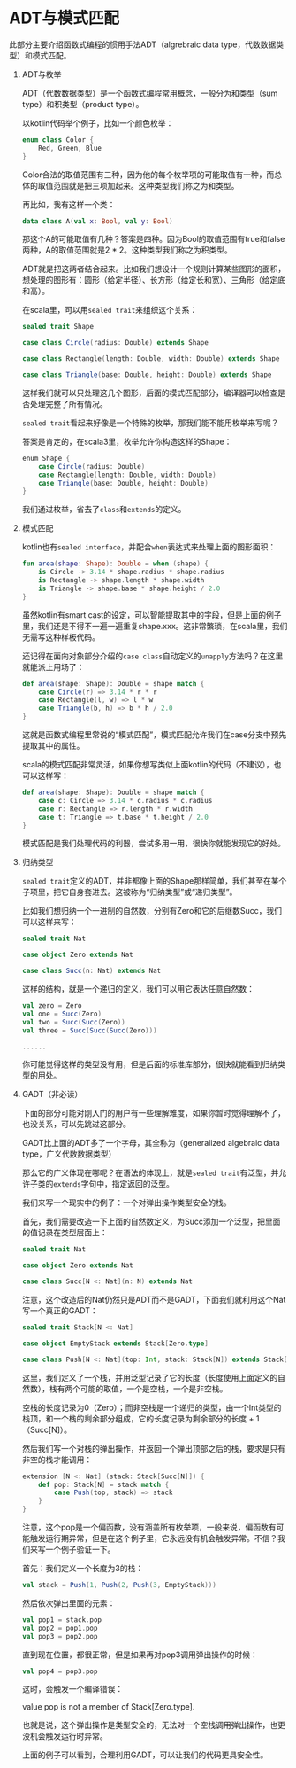# ADT与模式匹配

此部分主要介绍函数式编程的惯用手法ADT（algrebraic data type，代数数据类型）和模式匹配。

1. ADT与枚举

    ADT（代数数据类型）是一个函数式编程常用概念，一般分为和类型（sum type）和积类型（product type）。

    以kotlin代码举个例子，比如一个颜色枚举：

    ```kotlin
    enum class Color {
        Red, Green, Blue
    }
    ```

    Color合法的取值范围有三种，因为他的每个枚举项的可能取值有一种，而总体的取值范围就是把三项加起来。这种类型我们称之为和类型。

    再比如，我有这样一个类：

    ```kotlin
    data class A(val x: Bool, val y: Bool)
    ```

    那这个A的可能取值有几种？答案是四种。因为Bool的取值范围有true和false两种，A的取值范围就是2 * 2。这种类型我们称之为积类型。

    ADT就是把这两者结合起来。比如我们想设计一个规则计算某些图形的面积，想处理的图形有：圆形（给定半径）、长方形（给定长和宽）、三角形（给定底和高）。

    在scala里，可以用`sealed trait`来组织这个关系：

    ```scala
    sealed trait Shape

    case class Circle(radius: Double) extends Shape

    case class Rectangle(length: Double, width: Double) extends Shape

    case class Triangle(base: Double, height: Double) extends Shape
    ```

    这样我们就可以只处理这几个图形，后面的模式匹配部分，编译器可以检查是否处理完整了所有情况。

    `sealed trait`看起来好像是一个特殊的枚举，那我们能不能用枚举来写呢？

    答案是肯定的，在scala3里，枚举允许你构造这样的Shape：

    ```scala
    enum Shape {
        case Circle(radius: Double)
        case Rectangle(length: Double, width: Double)
        case Triangle(base: Double, height: Double)
    }
    ```

    我们通过枚举，省去了`class`和`extends`的定义。

2. 模式匹配

    kotlin也有`sealed interface`，并配合`when`表达式来处理上面的图形面积：

    ```kotlin
    fun area(shape: Shape): Double = when (shape) {
        is Circle -> 3.14 * shape.radius * shape.radius
        is Rectangle -> shape.length * shape.width
        is Triangle -> shape.base * shape.height / 2.0
    }
    ```

    虽然kotlin有smart cast的设定，可以智能提取其中的字段，但是上面的例子里，我们还是不得不一遍一遍重复shape.xxx。这非常繁琐，在scala里，我们无需写这种样板代码。

    还记得在面向对象部分介绍的`case class`自动定义的`unapply`方法吗？在这里就能派上用场了：

    ```scala
    def area(shape: Shape): Double = shape match {
        case Circle(r) => 3.14 * r * r
        case Rectangle(l, w) => l * w
        case Triangle(b, h) => b * h / 2.0
    }
    ```

    这就是函数式编程里常说的“模式匹配”，模式匹配允许我们在case分支中预先提取其中的属性。

    scala的模式匹配非常灵活，如果你想写类似上面kotlin的代码（不建议），也可以这样写：

    ```scala
    def area(shape: Shape): Double = shape match {
        case c: Circle => 3.14 * c.radius * c.radius
        case r: Rectangle => r.length * r.width
        case t: Triangle => t.base * t.height / 2.0
    }
    ```

    模式匹配是我们处理代码的利器，尝试多用一用，很快你就能发现它的好处。

3. 归纳类型

    `sealed trait`定义的ADT，并非都像上面的Shape那样简单，我们甚至在某个子项里，把它自身套进去。这被称为“归纳类型”或“递归类型”。

    比如我们想归纳一个一进制的自然数，分别有Zero和它的后继数Succ，我们可以这样来写：

    ```scala
    sealed trait Nat

    case object Zero extends Nat

    case class Succ(n: Nat) extends Nat
    ```

    这样的结构，就是一个递归的定义，我们可以用它表达任意自然数：

    ```scala
    val zero = Zero
    val one = Succ(Zero)
    val two = Succ(Succ(Zero))
    val three = Succ(Succ(Succ(Zero)))

    ......
    ```

    你可能觉得这样的类型没有用，但是后面的标准库部分，很快就能看到归纳类型的用处。

4. GADT（非必读）

    下面的部分可能对刚入门的用户有一些理解难度，如果你暂时觉得理解不了，也没关系，可以先跳过这部分。

    GADT比上面的ADT多了一个字母，其全称为（generalized algebraic data type，广义代数数据类型）

    那么它的广义体现在哪呢？在语法的体现上，就是`sealed trait`有泛型，并允许子类的`extends`字句中，指定返回的泛型。

    我们来写一个现实中的例子：一个对弹出操作类型安全的栈。

    首先，我们需要改造一下上面的自然数定义，为Succ添加一个泛型，把里面的值记录在类型层面上：

    ```scala
    sealed trait Nat

    case object Zero extends Nat

    case class Succ[N <: Nat](n: N) extends Nat
    ```

    注意，这个改造后的Nat仍然只是ADT而不是GADT，下面我们就利用这个Nat写一个真正的GADT：

    ```scala
    sealed trait Stack[N <: Nat]

    case object EmptyStack extends Stack[Zero.type]

    case class Push[N <: Nat](top: Int, stack: Stack[N]) extends Stack[Succ[N]]
    ```

    这里，我们定义了一个栈，并用泛型记录了它的长度（长度使用上面定义的自然数），栈有两个可能的取值，一个是空栈，一个是非空栈。

    空栈的长度记录为0（Zero）；而非空栈是一个递归的类型，由一个Int类型的栈顶，和一个栈的剩余部分组成，它的长度记录为剩余部分的长度 + 1（Succ[N]）。

    然后我们写一个对栈的弹出操作，并返回一个弹出顶部之后的栈，要求是只有非空的栈才能调用：

    ```scala
    extension [N <: Nat] (stack: Stack[Succ[N]]) {
        def pop: Stack[N] = stack match {
            case Push(top, stack) => stack
        }
    }
    ```

    注意，这个pop是一个偏函数，没有涵盖所有枚举项，一般来说，偏函数有可能触发运行期异常，但是在这个例子里，它永远没有机会触发异常。不信？我们来写一个例子验证一下。

    首先：我们定义一个长度为3的栈：

    ```scala
    val stack = Push(1, Push(2, Push(3, EmptyStack)))
    ```

    然后依次弹出里面的元素：

    ```scala
    val pop1 = stack.pop
    val pop2 = pop1.pop
    val pop3 = pop2.pop
    ```

    直到现在位置，都很正常，但是如果再对pop3调用弹出操作的时候：

    ```scala
    val pop4 = pop3.pop
    ```

    这时，会触发一个编译错误：

    value pop is not a member of Stack[Zero.type].

    也就是说，这个弹出操作是类型安全的，无法对一个空栈调用弹出操作，也更没机会触发运行时异常。

    上面的例子可以看到，合理利用GADT，可以让我们的代码更具安全性。
